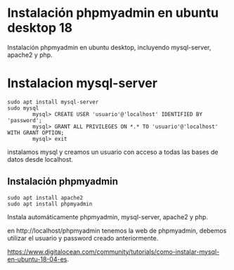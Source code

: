 
# Instalación phpmyadmin en ubuntu desktop 18



Instalación phpmyadmin en ubuntu desktop, incluyendo mysql-server, apache2 y php.


# Instalacion mysql-server
~~~
sudo apt install mysql-server     
sudo mysql
		mysql> CREATE USER 'usuario'@'localhost' IDENTIFIED BY 'password';   
		mysql> GRANT ALL PRIVILEGES ON *.* TO 'usuario'@'localhost' WITH GRANT OPTION;   
		mysql> exit
~~~      

instalamos mysql y creamos un usuario con acceso a todas las bases de datos desde localhost.  

## Instalación phpmyadmin
~~~
sudo apt install apache2
sudo apt install phpmyadmin  
~~~
Instala automáticamente  phpmyadmin, mysql-server, apache2 y php.    

en http://localhost/phpmyadmin tenemos la web de phpmyadmin, debemos utilizar el usuario y password creado anteriormente.    








https://www.digitalocean.com/community/tutorials/como-instalar-mysql-en-ubuntu-18-04-es.   

 

